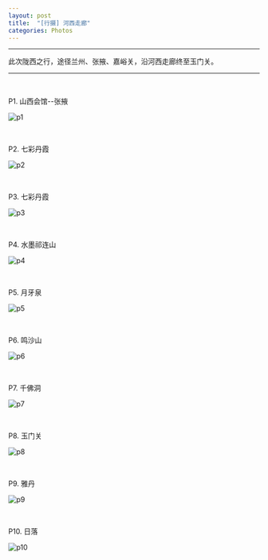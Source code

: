 ```yaml
---
layout: post
title:  "[行摄] 河西走廊"
categories: Photos
---
```

------------

此次陇西之行，途径兰州、张掖、嘉峪关，沿河西走廊终至玉门关。

-------------

&nbsp;
&nbsp;

P1. 山西会馆--张掖

![p1](http://7xp2eu.com1.z0.glb.clouddn.com/P0hxzl.JPG?imageView2/1/w/800/h/533/q/100)

&nbsp;
&nbsp;

P2. 七彩丹霞

![p2](http://7xp2eu.com1.z0.glb.clouddn.com/P1hxzl.JPG?imageView2/1/w/800/h/533/q/100)

&nbsp;
&nbsp;

P3. 七彩丹霞

![p3](http://7xp2eu.com1.z0.glb.clouddn.com/P5hxzl.JPG?imageView2/1/w/800/h/533/q/100)

&nbsp;
&nbsp;

P4. 水墨祁连山

![p4](http://7xp2eu.com1.z0.glb.clouddn.com/P4hxzl.JPG?imageView2/1/w/800/h/533/q/100)

&nbsp;
&nbsp;

P5. 月牙泉  

![p5](http://7xp2eu.com1.z0.glb.clouddn.com/P6hxzl.JPG?imageView2/1/w/800/h/533/q/100)

&nbsp;
&nbsp;

P6. 鸣沙山

![p6](http://7xp2eu.com1.z0.glb.clouddn.com/P7hxzl.JPG?imageView2/1/w/800/h/533/q/100)

&nbsp;
&nbsp;

P7. 千佛洞

![p7](http://7xp2eu.com1.z0.glb.clouddn.com/P8hxzl.JPG?imageView2/1/w/800/h/533/q/100)

&nbsp;
&nbsp;

P8. 玉门关

![p8](http://7xp2eu.com1.z0.glb.clouddn.com/P9hxzl.JPG?imageView2/1/w/800/h/533/q/100)

&nbsp;
&nbsp;

P9. 雅丹

![p9](http://7xp2eu.com1.z0.glb.clouddn.com/P10hxzl.JPG?imageView2/1/w/800/h/533/q/100)

&nbsp;
&nbsp;

P10. 日落

![p10](http://7xp2eu.com1.z0.glb.clouddn.com/P11hxzl.JPG?imageView2/1/w/800/h/533/q/100)



